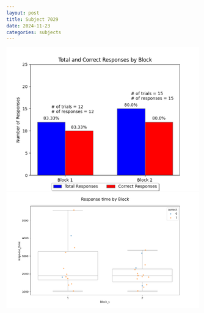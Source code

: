 ```yaml
---
layout: post
title: Subject 7029
date: 2024-11-23
categories: subjects
---
```


![](data/7029/run-8/7029_ATS_responses.png)
![](data/7029/run-8/7029_ATS_rt.png)
